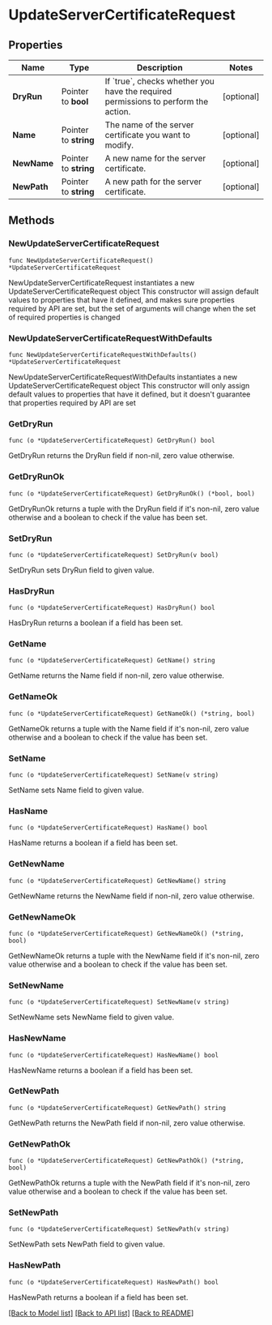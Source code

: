 # UpdateServerCertificateRequest

## Properties

Name | Type | Description | Notes
------------ | ------------- | ------------- | -------------
**DryRun** | Pointer to **bool** | If &#x60;true&#x60;, checks whether you have the required permissions to perform the action. | [optional] 
**Name** | Pointer to **string** | The name of the server certificate you want to modify. | [optional] 
**NewName** | Pointer to **string** | A new name for the server certificate. | [optional] 
**NewPath** | Pointer to **string** | A new path for the server certificate. | [optional] 

## Methods

### NewUpdateServerCertificateRequest

`func NewUpdateServerCertificateRequest() *UpdateServerCertificateRequest`

NewUpdateServerCertificateRequest instantiates a new UpdateServerCertificateRequest object
This constructor will assign default values to properties that have it defined,
and makes sure properties required by API are set, but the set of arguments
will change when the set of required properties is changed

### NewUpdateServerCertificateRequestWithDefaults

`func NewUpdateServerCertificateRequestWithDefaults() *UpdateServerCertificateRequest`

NewUpdateServerCertificateRequestWithDefaults instantiates a new UpdateServerCertificateRequest object
This constructor will only assign default values to properties that have it defined,
but it doesn't guarantee that properties required by API are set

### GetDryRun

`func (o *UpdateServerCertificateRequest) GetDryRun() bool`

GetDryRun returns the DryRun field if non-nil, zero value otherwise.

### GetDryRunOk

`func (o *UpdateServerCertificateRequest) GetDryRunOk() (*bool, bool)`

GetDryRunOk returns a tuple with the DryRun field if it's non-nil, zero value otherwise
and a boolean to check if the value has been set.

### SetDryRun

`func (o *UpdateServerCertificateRequest) SetDryRun(v bool)`

SetDryRun sets DryRun field to given value.

### HasDryRun

`func (o *UpdateServerCertificateRequest) HasDryRun() bool`

HasDryRun returns a boolean if a field has been set.

### GetName

`func (o *UpdateServerCertificateRequest) GetName() string`

GetName returns the Name field if non-nil, zero value otherwise.

### GetNameOk

`func (o *UpdateServerCertificateRequest) GetNameOk() (*string, bool)`

GetNameOk returns a tuple with the Name field if it's non-nil, zero value otherwise
and a boolean to check if the value has been set.

### SetName

`func (o *UpdateServerCertificateRequest) SetName(v string)`

SetName sets Name field to given value.

### HasName

`func (o *UpdateServerCertificateRequest) HasName() bool`

HasName returns a boolean if a field has been set.

### GetNewName

`func (o *UpdateServerCertificateRequest) GetNewName() string`

GetNewName returns the NewName field if non-nil, zero value otherwise.

### GetNewNameOk

`func (o *UpdateServerCertificateRequest) GetNewNameOk() (*string, bool)`

GetNewNameOk returns a tuple with the NewName field if it's non-nil, zero value otherwise
and a boolean to check if the value has been set.

### SetNewName

`func (o *UpdateServerCertificateRequest) SetNewName(v string)`

SetNewName sets NewName field to given value.

### HasNewName

`func (o *UpdateServerCertificateRequest) HasNewName() bool`

HasNewName returns a boolean if a field has been set.

### GetNewPath

`func (o *UpdateServerCertificateRequest) GetNewPath() string`

GetNewPath returns the NewPath field if non-nil, zero value otherwise.

### GetNewPathOk

`func (o *UpdateServerCertificateRequest) GetNewPathOk() (*string, bool)`

GetNewPathOk returns a tuple with the NewPath field if it's non-nil, zero value otherwise
and a boolean to check if the value has been set.

### SetNewPath

`func (o *UpdateServerCertificateRequest) SetNewPath(v string)`

SetNewPath sets NewPath field to given value.

### HasNewPath

`func (o *UpdateServerCertificateRequest) HasNewPath() bool`

HasNewPath returns a boolean if a field has been set.


[[Back to Model list]](../README.md#documentation-for-models) [[Back to API list]](../README.md#documentation-for-api-endpoints) [[Back to README]](../README.md)


